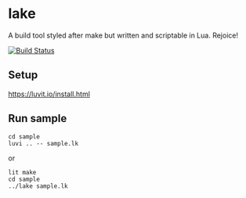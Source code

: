 # lake
A build tool styled after make but written and scriptable in Lua. Rejoice!

[![Build Status](https://travis-ci.org/lua-lake/lake.svg?branch=master)](https://travis-ci.org/lua-lake/lake)

## Setup
https://luvit.io/install.html

## Run sample
```shell
cd sample
luvi .. -- sample.lk
```

or

```shell
lit make
cd sample
../lake sample.lk
```
